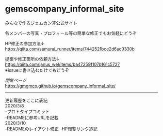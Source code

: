 # gemscompany_informal_site  
みんなで作るジェムカン非公式サイト  

各メンバーの写真・プロフィール等の簡単な修正でもお気軽にどうぞ  

HP修正の参加方法↓  
https://qiita.com/samurai_runner/items/7442521bce2d6ac9330b  

提案や修正箇所の依頼方法↓  
https://qiita.com/janus_wel/items/ba47259f107b161c5727  
※issueに書き込むだけでもどうぞ  

*閲覧ページ*  
https://gmgmcp.github.io/gemscompany_informal_site/  

---------------------------------------------------
更新履歴をここに表記  
2020/3/8  
-プロトタイプコミット  
-READMEに参考URLを記載  
2020/3/10  
-READMEのレイアウト修正
-HP閲覧リンク追記  
